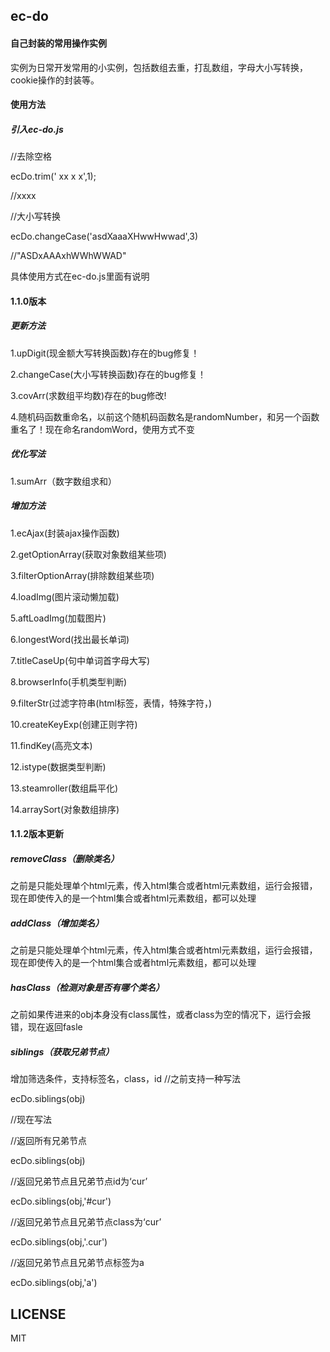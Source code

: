 ## ec-do

#### 自己封装的常用操作实例
实例为日常开发常用的小实例，包括数组去重，打乱数组，字母大小写转换，cookie操作的封装等。

#### 使用方法
##### 引入ec-do.js
//去除空格

ecDo.trim(' xx x x',1);

//xxxx


//大小写转换

ecDo.changeCase('asdXaaaXHwwHwwad',3)

//"ASDxAAAxhWWhWWAD"

具体使用方式在ec-do.js里面有说明

#### 1.1.0版本

##### 更新方法
1.upDigit(现金额大写转换函数)存在的bug修复！

2.changeCase(大小写转换函数)存在的bug修复！

3.covArr(求数组平均数)存在的bug修改!

4.随机码函数重命名，以前这个随机码函数名是randomNumber，和另一个函数重名了！现在命名randomWord，使用方式不变

##### 优化写法

1.sumArr（数字数组求和）

##### 增加方法

1.ecAjax(封装ajax操作函数)

2.getOptionArray(获取对象数组某些项)

3.filterOptionArray(排除数组某些项)

4.loadImg(图片滚动懒加载)

5.aftLoadImg(加载图片)

6.longestWord(找出最长单词)

7.titleCaseUp(句中单词首字母大写)

8.browserInfo(手机类型判断)

9.filterStr(过滤字符串(html标签，表情，特殊字符，)

10.createKeyExp(创建正则字符)

11.findKey(高亮文本)

12.istype(数据类型判断)

13.steamroller(数组扁平化)

14.arraySort(对象数组排序)

#### 1.1.2版本更新
##### removeClass（删除类名）
之前是只能处理单个html元素，传入html集合或者html元素数组，运行会报错，现在即使传入的是一个html集合或者html元素数组，都可以处理

##### addClass（增加类名）
之前是只能处理单个html元素，传入html集合或者html元素数组，运行会报错，现在即使传入的是一个html集合或者html元素数组，都可以处理

##### hasClass（检测对象是否有哪个类名）
之前如果传进来的obj本身没有class属性，或者class为空的情况下，运行会报错，现在返回fasle

##### siblings（获取兄弟节点）
增加筛选条件，支持标签名，class，id
//之前支持一种写法

ecDo.siblings(obj)

//现在写法

//返回所有兄弟节点

ecDo.siblings(obj)

//返回兄弟节点且兄弟节点id为‘cur’

ecDo.siblings(obj,'#cur')

//返回兄弟节点且兄弟节点class为‘cur’

ecDo.siblings(obj,'.cur')

//返回兄弟节点且兄弟节点标签为a

ecDo.siblings(obj,'a')

## LICENSE
MIT